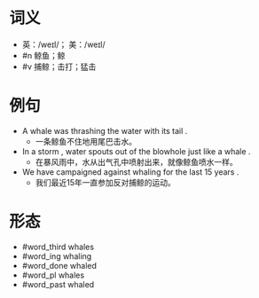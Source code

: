 # 词义
- 英：/weɪl/； 美：/weɪl/
- #n 鲸鱼；鲸
- #v 捕鲸；击打；猛击
# 例句
- A whale was thrashing the water with its tail .
	- 一条鲸鱼不住地用尾巴击水。
- In a storm , water spouts out of the blowhole just like a whale .
	- 在暴风雨中，水从出气孔中喷射出来，就像鲸鱼喷水一样。
- We have campaigned against whaling for the last 15 years .
	- 我们最近15年一直参加反对捕鲸的运动。
# 形态
- #word_third whales
- #word_ing whaling
- #word_done whaled
- #word_pl whales
- #word_past whaled
